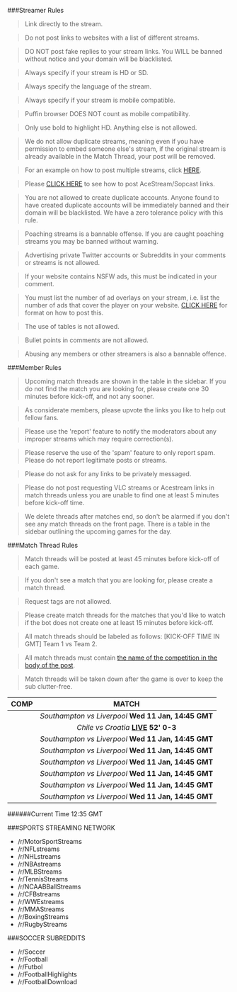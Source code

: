 ###Streamer Rules
> Link directly to the stream.

> Do not post links to websites with a list of different streams.

> DO NOT post fake replies to your stream links. You WILL be banned without notice and your domain will be blacklisted.

> Always specify if your stream is HD or SD.

> Always specify the language of the stream.

> Always specify if your stream is mobile compatible.

> Puffin browser DOES NOT count as mobile compatibility.

> Only use bold to highlight HD. Anything else is not allowed.

> We do not allow duplicate streams, meaning even if you have permission to embed someone else's stream, if the original stream is already available in the Match Thread, your post will be removed.

> For an example on how to post multiple streams, click [HERE](http://i.imgur.com/58WabRq.png).

> Please [CLICK HERE](https://www.reddit.com/r/soccerstreams/comments/4zy419/new_rule_new_format_for_posting_acestreamsopcast/) to see how to post AceStream/Sopcast links.

> You are not allowed to create duplicate accounts. Anyone found to have created duplicate accounts will be immediately banned and their domain will be blacklisted. We have a zero tolerance policy with this rule.

> Poaching streams is a bannable offense. If you are caught poaching streams you may be banned without warning.

> Advertising private Twitter accounts or Subreddits in your comments or streams is not allowed.

> If your website contains NSFW ads, this must be indicated in your comment.

> You must list the number of ad overlays on your stream, i.e. list the number of ads that cover the player on your website. [CLICK HERE](https://www.reddit.com/r/soccerstreams/comments/5m96sq/streamers_please_read_new_rules_regarding_ads/) for format on how to post this.

> The use of tables is not allowed.

> Bullet points in comments are not allowed.

> Abusing any members or other streamers is also a bannable offence.

###Member Rules

> Upcoming match threads are shown in the table in the sidebar. If you do not find the match you are looking for, please create one 30 minutes before kick-off, and not any sooner.

> As considerate members, please upvote the links you like to help out fellow fans.

> Please use the 'report' feature to notify the moderators about any improper streams which may require correction(s).

> Please reserve the use of the 'spam' feature to only report spam. Please do not report legitimate posts or streams.

> Please do not ask for any links to be privately messaged.

> Please do not post requesting VLC streams or Acestream links in match threads unless you are unable to find one at least 5 minutes before kick-off time.

> We delete threads after matches end, so don't be alarmed if you don't see any match threads on the front page. There is a table in the sidebar outlining the upcoming games for the day.

###Match Thread Rules

> Match threads will be posted at least 45 minutes before kick-off of each game.

> If you don't see a match that you are looking for, please create a match thread.

> Request tags are not allowed.

> Please create match threads for the matches that you'd like to watch if the bot does not create one at least 15 minutes before kick-off.

> All match threads should be labeled as follows: [KICK-OFF TIME IN GMT] Team 1 vs Team 2.

> All match threads must contain [the name of the competition in the body of the post](https://www.reddit.com/r/soccerstreams/comments/4t5gkk/new_rule_match_thread_creators_must_include_the/).

> Match threads will be taken down after the game is over to keep the sub clutter-free.

COMP | MATCH
:---:|:----:
[](#premierleague) | *Southampton vs Liverpool* **Wed 11 Jan, 14:45 GMT**
[](#internationalfriendlies) | *Chile vs Croatia* **[LIVE](http://reddit.com)  52' 0-3**
[](#premierleague)  | *Southampton vs Liverpool* **Wed 11 Jan, 14:45 GMT**
[](#premierleague)  | *Southampton vs Liverpool* **Wed 11 Jan, 14:45 GMT**
[](#premierleague)  | *Southampton vs Liverpool* **Wed 11 Jan, 14:45 GMT**
[](#premierleague)  | *Southampton vs Liverpool* **Wed 11 Jan, 14:45 GMT**
[](#premierleague) | *Southampton vs Liverpool* **Wed 11 Jan, 14:45 GMT**
[](#premierleague) | *Southampton vs Liverpool* **Wed 11 Jan, 14:45 GMT**

######Current Time 12:35 GMT

###SPORTS STREAMING NETWORK
* /r/MotorSportStreams
* /r/NFLstreams 
* /r/NHLstreams 
* /r/NBAstreams 
* /r/MLBStreams 
* /r/TennisStreams
* /r/NCAABBallStreams 
* /r/CFBstreams    
* /r/WWEstreams 
* /r/MMAStreams 
* /r/BoxingStreams
* /r/RugbyStreams

###SOCCER SUBREDDITS
* /r/Soccer 
* /r/Football 
* /r/Futbol 
* /r/FootballHighlights 
* /r/FootballDownload